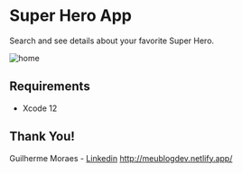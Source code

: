# Super Hero App
Search and see details about your favorite Super Hero.

![home](https://user-images.githubusercontent.com/22078132/108879154-bc2aa400-75df-11eb-838e-350664575652.gif)

## Requirements
- Xcode 12

## Thank You!

Guilherme Moraes - [Linkedin](https://www.linkedin.com/in/ggarciamoraes/) http://meublogdev.netlify.app/ 

